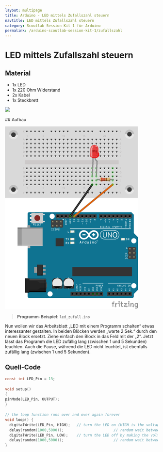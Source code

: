 ```yaml
---
layout: multipage
title: Arduino - LED mittels Zufallszahl steuern
navtitle: LED mittels Zufallszahl steuern
category: Scoutlab Session Kit 1 für Arduino
permalink: /arduino-scoutlab-session-kit-1/zufallszahl
---
```

# LED mittels Zufallszahl steuern
## Material
* 1x LED
* 1x 220 Ohm Widerstand
* 2x Kabel
* 1x Steckbrett

![](images/material_led1.png)

<div style="page-break-after: always;"></div>
## Aufbau

![](images/led2_arduiono_Steckplatine.png)


>**Programm-Beispiel**: `led_zufall.ino`

<div style="page-break-after: always;"></div>

Nun wollen wir das Arbeitsblatt „LED mit einem Programm schalten“ etwas interessanter gestalten.
In beiden Blöcken werden „warte 2 Sek.“ durch den neuen Block ersetzt. Ziehe einfach den Block in das Feld mit der „2“. Jetzt lässt das Programm die LED zufällig lang (zwischen 1 und 5 Sekunden) leuchten. Auch die Pause, während die LED nicht leuchtet, ist ebenfalls zufällig lang (zwischen 1 und 5 Sekunden).



## Quell-Code
```c
const int LED_Pin = 13;

void setup()
{
pinMode(LED_Pin, OUTPUT);
}

// the loop function runs over and over again forever
void loop() {
  digitalWrite(LED_Pin, HIGH);   // turn the LED on (HIGH is the voltage level)
  delay(random(1000,5000));                       // random wait between a second and five seconds
  digitalWrite(LED_Pin, LOW);    // turn the LED off by making the voltage LOW
  delay(random(1000,5000));                       // random wait between a second and five seconds
}
```

